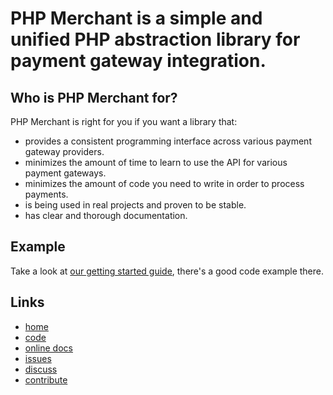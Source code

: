 # PHP Merchant is a simple and unified PHP abstraction library for payment gateway integration. #

## Who is PHP Merchant for? ##

PHP Merchant is right for you if you want a library that:

* provides a consistent programming interface across various payment gateway providers.
* minimizes the amount of time to learn to use the API for various payment gateways.
* minimizes the amount of code you need to write in order to process payments.
* is being used in real projects and proven to be stable.
* has clear and thorough documentation.

## Example ##
Take a look at [our getting started guide](http://www.php-merchant.org/docs/getting-started.html), there's a good code example there.

## Links ##
* [home](http://www.php-merchant.org)
* [code](https://github.com/instinct/PHP-Merchant)
* [online docs](http://www.php-merchant.org/docs)
* [issues](https://github.com/instinct/PHP-Merchant/issues)
* [discuss](http://discuss.php-merchant.org/)
* [contribute](http://www.php-merchant.org/docs/contributing.html)